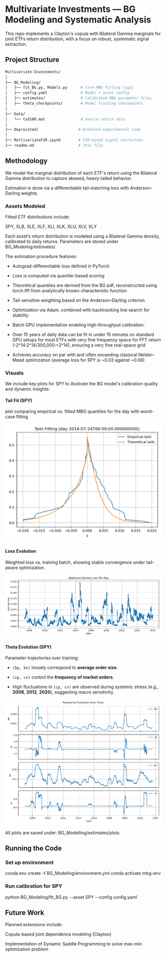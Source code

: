 # Multivariate Investments — BG Modeling and Systematic Analysis

This repo implements a Clayton's copula with Bilateral Gamma marginals for joint ETFs return distribution, with a focus on robust, systematic signal extraction.

## Project Structure

```bash
Multivariate-Investments/
│
├── BG_Modeling/
│   ├── fit_BG.py, Models.py      # Core MBG fitting logic
│   ├── config.yaml               # Model + asset config
│   ├── estimates/                # Calibrated MBG parameter files
│   ├── theta_checkpoints/        # Model training checkpoints
│
├── Data/
│   └── tsd180.mat                # Source return data
│
├── Deprecated/                  # Archived experimental code
│
├── MutlivariateFIR.ipynb        # FIR-based signal extraction
├── readme.md                    # This file
```

## Methodology

We model the marginal distribution of each ETF's return using the Bilateral Gamma distribution to capture skewed, heavy-tailed behavior.

Estimation is done via a differentiable tail-matching loss with Anderson–Darling weights.

### Assets Modeled

Fitted ETF distributions include:

SPY, XLB, XLE, XLF, XLI, XLK, XLU, XLV, XLY

Each asset’s return distribution is modeled using a Bilateral Gamma density, calibrated to daily returns. Parameters are stored under BG_Modeling/estimates/.

The estimation procedure features:

+ Autograd-differentiable loss defined in PyTorch

+ Loss is computed via quantile-based scoring

+ Theoretical quantiles are derived from the BG pdf, reconstructed using torch.ifft from analytically known characteristic function

+ Tail-sensitive weighting based on the Anderson–Darling criterion

+ Optimization via Adam, combined with backtracking line search for stability

+ Batch GPU implementation enabling high-throughput calibration:

+ Over 15 years of daily data can be fit in under 15 minutes on standard GPU setups for most ETFs with very fine frequency space for FFT return (-2^14:2^14/300,000:+2^14), ensuring a very fine real-space grid

+ Achieves accuracy on par with and often exceeding classical Nelder–Mead optimization (average loss for SPY is ~0.03 against ~0.08)

### Visuals

We include key plots for SPY to illustrate the BG model's calibration quality and dynamic insights:

#### Tail Fit (SPY)

plot comparing empirical vs. fitted MBG quantiles for the day with worst-case fitting

![Tail Fit](BG_Modeling/estimates/plots/spy_empirical_vs_theoretical_day_worst.png)

#### Loss Evolution

Weighted loss vs. training batch, showing stable convergence under tail-aware optimization.

![Loss Evolution](BG_Modeling/estimates/plots/spy_loss_evolution.png)

#### Theta Evolution (SPY)

Parameter trajectories over training:

+ `(bp, bn)` loosely correspond to **average order size**.

+ `(cp, cn)` control the **frequency of market orders**.

+ High fluctuations in `(cp, cn)` are observed during systemic stress (e.g., **2008**, **2012**, **2020**), suggesting macro sensitivity.

![Theta Evolution](BG_Modeling/estimates/plots/spy_params_evolution.png)

All plots are saved under: BG_Modelling/estimates/plots

## Running the Code

### Set up environment

conda env create -f BG_Modeling/environment.yml
conda activate mbg-env

### Run calibration for SPY

python BG_Modeling/fit_BG.py --asset SPY --config config.yaml

## Future Work

Planned extensions include:

Copula-based joint dependence modeling (Clayton)

Implementation of Dynamic Saddle Programming to solve max-min optimization problem
